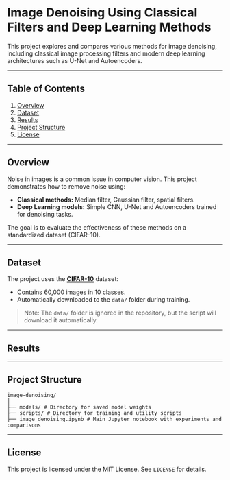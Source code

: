 # **Image Denoising Using Classical Filters and Deep Learning Methods**

This project explores and compares various methods for image denoising, including classical image processing filters and modern deep learning architectures such as U-Net and Autoencoders.

---

## **Table of Contents**
1. [Overview](#overview)
1. [Dataset](#dataset)
1. [Results](#results)
1. [Project Structure](#folder-structure)
1. [License](#license)

---

## **Overview**
Noise in images is a common issue in computer vision. This project demonstrates how to remove noise using:
- **Classical methods:** Median filter, Gaussian filter, spatial filters.
- **Deep Learning models:** Simple CNN, U-Net and Autoencoders trained for denoising tasks.

The goal is to evaluate the effectiveness of these methods on a standardized dataset (CIFAR-10).

---

## **Dataset**
The project uses the [**CIFAR-10**](https://www.cs.toronto.edu/~kriz/cifar.html) dataset:
- Contains 60,000 images in 10 classes.
- Automatically downloaded to the `data/` folder during training.

> Note: The `data/` folder is ignored in the repository, but the script will download it automatically.

---

## **Results**



---

## **Project Structure**

```
image-denoising/
│
├── models/ # Directory for saved model weights
├── scripts/ # Directory for training and utility scripts
├── image_denoising.ipynb # Main Jupyter notebook with experiments and comparisons
```
---

## **License**
This project is licensed under the MIT License. See `LICENSE` for details.

